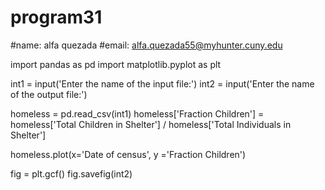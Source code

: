 # program31
#name: alfa quezada
#email: alfa.quezada55@myhunter.cuny.edu

import pandas as pd
import matplotlib.pyplot as plt

int1 = input('Enter the name of the input file:')
int2 = input('Enter the name of the output file:')

homeless = pd.read_csv(int1)
homeless['Fraction Children'] = homeless['Total Children in Shelter'] / homeless['Total Individuals in Shelter']

homeless.plot(x='Date of census', y ='Fraction Children')

fig = plt.gcf()
fig.savefig(int2)
